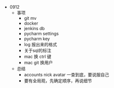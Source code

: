 - 0912
  - 事项
    - git mv
    - docker
    - jenkins db
    - pycharm settings
    - pycharm key
    - log 报出来的格式
    - 关于sql的标注
    - mac 换 ctrl 键
    - mac git 换用户
  - 总结
    - accounts nick avatar 一查到底，要说服自己
    - 要有全局观，先确定顺序，再说细节